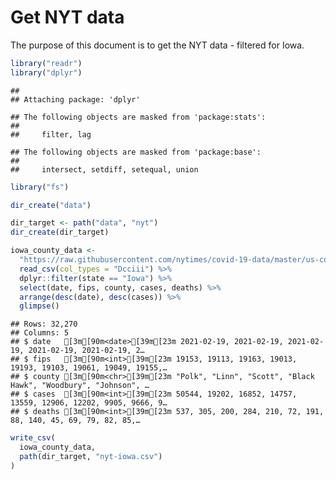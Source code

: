 Get NYT data
================

The purpose of this document is to get the NYT data - filtered for Iowa.

``` r
library("readr")
library("dplyr")
```

    ## 
    ## Attaching package: 'dplyr'

    ## The following objects are masked from 'package:stats':
    ## 
    ##     filter, lag

    ## The following objects are masked from 'package:base':
    ## 
    ##     intersect, setdiff, setequal, union

``` r
library("fs")
```

``` r
dir_create("data")

dir_target <- path("data", "nyt")
dir_create(dir_target)
```

``` r
iowa_county_data <- 
  "https://raw.githubusercontent.com/nytimes/covid-19-data/master/us-counties.csv" %>%
  read_csv(col_types = "Dcciii") %>%
  dplyr::filter(state == "Iowa") %>%
  select(date, fips, county, cases, deaths) %>%
  arrange(desc(date), desc(cases)) %>%
  glimpse()
```

    ## Rows: 32,270
    ## Columns: 5
    ## $ date   [3m[90m<date>[39m[23m 2021-02-19, 2021-02-19, 2021-02-19, 2021-02-19, 2021-02-19, 2…
    ## $ fips   [3m[90m<int>[39m[23m 19153, 19113, 19163, 19013, 19193, 19103, 19061, 19049, 19155,…
    ## $ county [3m[90m<chr>[39m[23m "Polk", "Linn", "Scott", "Black Hawk", "Woodbury", "Johnson", …
    ## $ cases  [3m[90m<int>[39m[23m 50544, 19202, 16852, 14757, 13559, 12906, 12202, 9905, 9666, 9…
    ## $ deaths [3m[90m<int>[39m[23m 537, 305, 200, 284, 210, 72, 191, 88, 140, 45, 69, 79, 82, 85,…

``` r
write_csv(
  iowa_county_data,
  path(dir_target, "nyt-iowa.csv")
)
```
